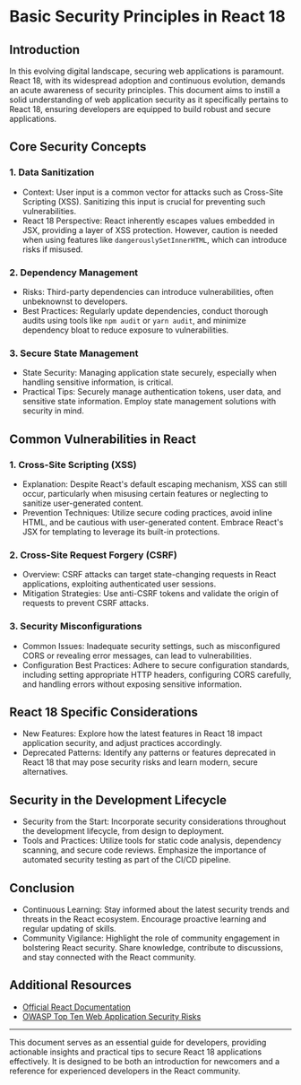 Basic Security Principles in React 18
=====================================

Introduction
------------

In this evolving digital landscape, securing web applications is paramount. React 18, with its widespread adoption and continuous evolution, demands an acute awareness of security principles. This document aims to instill a solid understanding of web application security as it specifically pertains to React 18, ensuring developers are equipped to build robust and secure applications.

Core Security Concepts
----------------------

### 1\. Data Sanitization

-   Context: User input is a common vector for attacks such as Cross-Site Scripting (XSS). Sanitizing this input is crucial for preventing such vulnerabilities.
-   React 18 Perspective: React inherently escapes values embedded in JSX, providing a layer of XSS protection. However, caution is needed when using features like `dangerouslySetInnerHTML`, which can introduce risks if misused.

### 2\. Dependency Management

-   Risks: Third-party dependencies can introduce vulnerabilities, often unbeknownst to developers.
-   Best Practices: Regularly update dependencies, conduct thorough audits using tools like `npm audit` or `yarn audit`, and minimize dependency bloat to reduce exposure to vulnerabilities.

### 3\. Secure State Management

-   State Security: Managing application state securely, especially when handling sensitive information, is critical.
-   Practical Tips: Securely manage authentication tokens, user data, and sensitive state information. Employ state management solutions with security in mind.

Common Vulnerabilities in React
-------------------------------

### 1\. Cross-Site Scripting (XSS)

-   Explanation: Despite React's default escaping mechanism, XSS can still occur, particularly when misusing certain features or neglecting to sanitize user-generated content.
-   Prevention Techniques: Utilize secure coding practices, avoid inline HTML, and be cautious with user-generated content. Embrace React's JSX for templating to leverage its built-in protections.

### 2\. Cross-Site Request Forgery (CSRF)

-   Overview: CSRF attacks can target state-changing requests in React applications, exploiting authenticated user sessions.
-   Mitigation Strategies: Use anti-CSRF tokens and validate the origin of requests to prevent CSRF attacks.

### 3\. Security Misconfigurations

-   Common Issues: Inadequate security settings, such as misconfigured CORS or revealing error messages, can lead to vulnerabilities.
-   Configuration Best Practices: Adhere to secure configuration standards, including setting appropriate HTTP headers, configuring CORS carefully, and handling errors without exposing sensitive information.

React 18 Specific Considerations
--------------------------------

-   New Features: Explore how the latest features in React 18 impact application security, and adjust practices accordingly.
-   Deprecated Patterns: Identify any patterns or features deprecated in React 18 that may pose security risks and learn modern, secure alternatives.

Security in the Development Lifecycle
-------------------------------------

-   Security from the Start: Incorporate security considerations throughout the development lifecycle, from design to deployment.
-   Tools and Practices: Utilize tools for static code analysis, dependency scanning, and secure code reviews. Emphasize the importance of automated security testing as part of the CI/CD pipeline.

Conclusion
----------

-   Continuous Learning: Stay informed about the latest security trends and threats in the React ecosystem. Encourage proactive learning and regular updating of skills.
-   Community Vigilance: Highlight the role of community engagement in bolstering React security. Share knowledge, contribute to discussions, and stay connected with the React community.

Additional Resources
--------------------

-   [Official React Documentation](https://reactjs.org/docs/getting-started.html)
-   [OWASP Top Ten Web Application Security Risks](https://owasp.org/www-project-top-ten/)

* * * * *

This document serves as an essential guide for developers, providing actionable insights and practical tips to secure React 18 applications effectively. It is designed to be both an introduction for newcomers and a reference for experienced developers in the React community.
